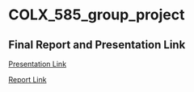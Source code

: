 # COLX_585_group_project


## Final Report and Presentation Link 
[Presentation Link](https://github.com/MistryWoman/Classifying-human-text-from-GPT2-generated-text/blob/master/Milestone4/COLX_585_group3_presentation.pptx)



[Report Link](https://github.com/MistryWoman/Classifying-human-text-from-GPT2-generated-text/blob/master/Milestone4/Milestone_4_report.pdf)

